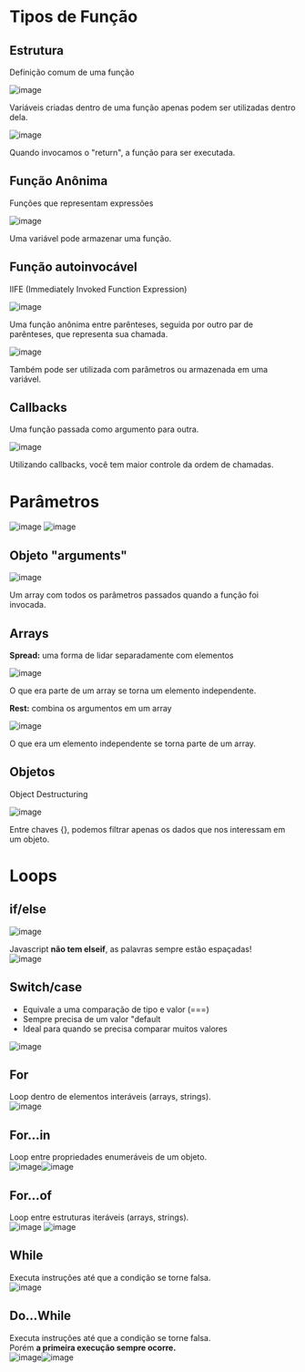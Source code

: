 # Tipos de Função

## Estrutura
   Definição comum de uma função</br>

![image](https://user-images.githubusercontent.com/55243757/150981980-05d9e591-d018-464d-8577-929586755d2c.png)</br>

   Variáveis criadas dentro de uma função apenas podem ser utilizadas dentro dela.

![image](https://user-images.githubusercontent.com/55243757/150982358-e5fe95f1-c96b-467f-a46e-d335fe01ed29.png)</br>

   Quando invocamos o "return", a função para ser executada.

## Função Anônima
   Funções que representam expressões</br>

![image](https://user-images.githubusercontent.com/55243757/150982931-26873f90-0d63-47a7-bcc1-4d9fbd8672eb.png)</br>

   Uma variável pode armazenar uma função.

## Função autoinvocável
   IIFE (Immediately Invoked Function Expression)</br>

![image](https://user-images.githubusercontent.com/55243757/150983992-cacc1fde-77c2-418d-889c-8c3ef4fb9e45.png)</br>

   Uma função anônima entre parênteses, seguida por outro par de parênteses, que representa sua chamada.

![image](https://user-images.githubusercontent.com/55243757/150984687-f4a1d622-e551-4c22-9f3d-d5e64401f14b.png)</br>

   Também pode ser utilizada com parâmetros ou armazenada em uma variável.

## Callbacks
   Uma função passada como argumento para outra.</br>

![image](https://user-images.githubusercontent.com/55243757/150985596-70a19cbc-74de-4dbd-95a2-8d05d364bb4f.png)</br>

   Utilizando callbacks, você tem maior controle da ordem de chamadas.

# Parâmetros
![image](https://user-images.githubusercontent.com/55243757/150987434-cb7250b2-7cd7-4e9b-a316-349b0057132b.png) ![image](https://user-images.githubusercontent.com/55243757/150987839-6ba04bf4-d873-452e-acd7-b2de4f4d9127.png)</br>

## Objeto "arguments"
![image](https://user-images.githubusercontent.com/55243757/150989186-af1b3574-09f8-4935-bcaa-f2579bd0ce0d.png)</br>
   
   Um array com todos os parâmetros passados quando a função foi invocada.

## Arrays
   <b>Spread:</b> uma forma de lidar separadamente com elementos</br>

![image](https://user-images.githubusercontent.com/55243757/150992173-161f4c80-6844-4524-b382-6e73a456d558.png)</br>

   O que era parte de um array se torna um elemento independente.

   <b>Rest:</b> combina os argumentos em um array</br>

![image](https://user-images.githubusercontent.com/55243757/150992661-336bad10-882b-46b3-b844-779d65710c9b.png)</br>

   O que era um elemento independente se torna parte de um array.

## Objetos
   Object Destructuring</br>

![image](https://user-images.githubusercontent.com/55243757/150993910-7fbdf989-9f37-4af2-aa07-4722d08f1acf.png)</br>

   Entre chaves {}, podemos filtrar apenas os dados que nos interessam em um objeto.

# Loops

## if/else
![image](https://user-images.githubusercontent.com/55243757/150996058-8e70a5fe-1ed0-43dd-85b6-538ed24f4389.png)</br>

   Javascript <b>não tem elseif</b>, as palavras sempre estão espaçadas!</br>
![image](https://user-images.githubusercontent.com/55243757/150997626-c97c8759-b5a1-4586-927d-7e1702a1d3f7.png)</br>

## Switch/case
   - Equivale a uma comparação de tipo e valor (===)
   - Sempre precisa de um valor "default
   - Ideal para quando se precisa comparar muitos valores</br>

![image](https://user-images.githubusercontent.com/55243757/150998966-7045da49-d931-4d7c-94a6-4210a6eb62ea.png)</br>

## For
   Loop dentro de elementos interáveis (arrays, strings).</br>
![image](https://user-images.githubusercontent.com/55243757/151002251-c845c0cf-d21b-4b5f-8415-5d5fa3d9ba1b.png)</br>

## For...in
   Loop entre propriedades enumeráveis de um objeto.</br>
![image](https://user-images.githubusercontent.com/55243757/151003461-e4de26c1-583d-4a53-868b-87f178960b46.png)![image](https://user-images.githubusercontent.com/55243757/151003785-86aa575b-9d04-4f5f-bac2-26745bbe8c29.png)</br>

## For...of
   Loop entre estruturas iteráveis (arrays, strings).</br>
![image](https://user-images.githubusercontent.com/55243757/151004789-ebd53b6b-1e3d-4081-905a-6080858a0f79.png)
![image](https://user-images.githubusercontent.com/55243757/151005328-54ae3672-98d5-4263-84be-f2d0bb1fdfeb.png)</br>

## While
   Executa instruções até que a condição se torne falsa.</br>
![image](https://user-images.githubusercontent.com/55243757/151006091-3e650ae8-df0c-48ad-a6c7-93d7e01388c0.png)</br>

## Do...While
   Executa instruções até que a condição se torne falsa.</br>
   Porém <b>a primeira execução sempre ocorre.</b></br>
![image](https://user-images.githubusercontent.com/55243757/151006866-2ee890c0-2fce-4ab6-be86-475e1e49c40c.png)![image](https://user-images.githubusercontent.com/55243757/151007096-dedce927-bcb3-4cab-8fda-23b093bcef0c.png)</br>